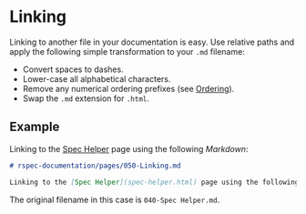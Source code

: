 # Linking

Linking to another file in your documentation is easy. Use relative paths and apply the following simple transformation to your `.md` filename:

* Convert spaces to dashes.
* Lower-case all alphabetical characters.
* Remove any numerical ordering prefixes (see [Ordering](ordering.html)).
* Swap the `.md` extension for `.html`.

## Example

Linking to the [Spec Helper](spec-helper.html) page using the following _Markdown_:

````markdown
# rspec-documentation/pages/050-Linking.md

Linking to the [Spec Helper](spec-helper.html) page using the following _Markdown_:
````

The original filename in this case is `040-Spec Helper.md`.
